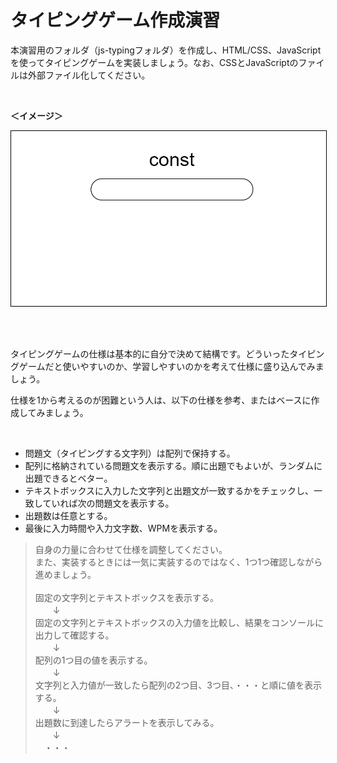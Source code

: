 # タイピングゲーム作成演習

本演習用のフォルダ（js-typingフォルダ）を作成し、HTML/CSS、JavaScriptを使ってタイピングゲームを実装しましょう。なお、CSSとJavaScriptのファイルは外部ファイル化してください。

<br>

**＜イメージ＞**

<img src="img/js-typing.gif" width="700" style="border: 1px #000 solid">

<br><br>

タイピングゲームの仕様は基本的に自分で決めて結構です。どういったタイピングゲームだと使いやすいのか、学習しやすいのかを考えて仕様に盛り込んでみましょう。

仕様を1から考えるのが困難という人は、以下の仕様を参考、またはベースに作成してみましょう。

<br>

- 問題文（タイピングする文字列）は配列で保持する。
- 配列に格納されている問題文を表示する。順に出題でもよいが、ランダムに出題できるとベター。
- テキストボックスに入力した文字列と出題文が一致するかをチェックし、一致していれば次の問題文を表示する。
- 出題数は任意とする。
- 最後に入力時間や入力文字数、WPMを表示する。

> 自身の力量に合わせて仕様を調整してください。<br>また、実装するときには一気に実装するのではなく、1つ1つ確認しながら進めましょう。<br><br>固定の文字列とテキストボックスを表示する。<br>　　↓<br>固定の文字列とテキストボックスの入力値を比較し、結果をコンソールに出力して確認する。<br>　　↓<br>配列の1つ目の値を表示する。<br>　　↓<br>文字列と入力値が一致したら配列の2つ目、3つ目、・・・と順に値を表示する。<br>　　↓<br>出題数に到達したらアラートを表示してみる。<br>　　↓<br>　・・・

<br><br>